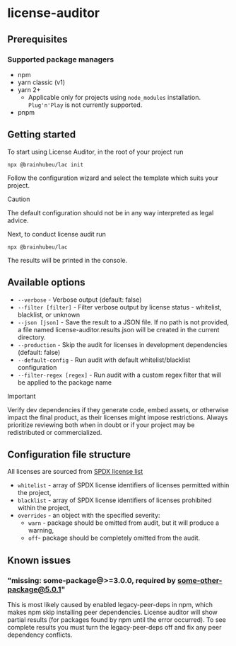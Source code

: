 # license-auditor

## Prerequisites

### Supported package managers

-   npm
-   yarn classic (v1)
-   yarn 2+
    -   Applicable only for projects using `node_modules` installation. `Plug'n'Play` is not currently supported.
-   pnpm

## Getting started

To start using License Auditor, in the root of your project run

```
npx @brainhubeu/lac init
```

Follow the configuration wizard and select the template which suits your project.

> [!CAUTION]
> The default configuration should not be in any way interpreted as legal advice.

Next, to conduct license audit run

```
npx @brainhubeu/lac
```

The results will be printed in the console.

## Available options

-   `--verbose` - Verbose output (default: false)
-   `--filter [filter]` - Filter verbose output by license status - whitelist, blacklist, or unknown
-   `--json [json]` - Save the result to a JSON file. If no path is not provided, a file named license-auditor.results.json will be created in the current directory.
-   `--production` - Skip the audit for licenses in development dependencies (default: false)
-   `--default-config` - Run audit with default whitelist/blacklist configuration
-   `--filter-regex [regex]` - Run audit with a custom regex filter that will be applied to the package name

> [!IMPORTANT]
> Verify dev dependencies if they generate code, embed assets, or otherwise impact the final product, as their licenses might impose restrictions. Always prioritize reviewing both when in doubt or if your project may be redistributed or commercialized.

## Configuration file structure

All licenses are sourced from [SPDX license list](https://spdx.org/licenses/)

-   `whitelist` - array of SPDX license identifiers of licenses permitted within the project,
-   `blacklist` - array of SPDX license identifiers of licenses prohibited within the project,
-   `overrides` - an object with the specified severity:
    -   `warn` - package should be omitted from audit, but it will produce a warning,
    -   `off`- package should be completely omitted from the audit.

## Known issues

### "missing: some-package@>=3.0.0, required by some-other-package@5.0.1"

This is most likely caused by enabled legacy-peer-deps in npm, which makes npm skip installing peer dependencies. License auditor will show partial results (for packages found by npm until the error occurred). To see complete results you must turn the legacy-peer-deps off and fix any peer dependency conflicts.
